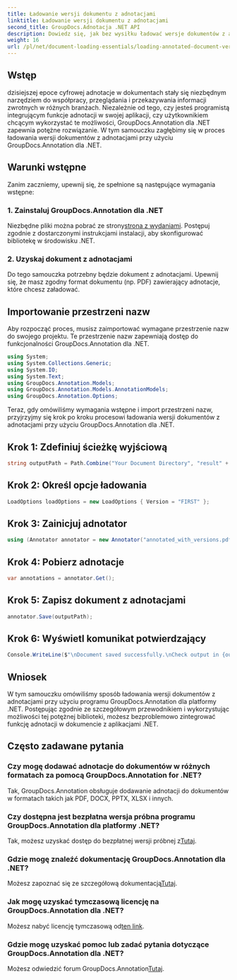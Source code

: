 ```yaml
---
title: Ładowanie wersji dokumentu z adnotacjami
linktitle: Ładowanie wersji dokumentu z adnotacjami
second_title: GroupDocs.Adnotacja .NET API
description: Dowiedz się, jak bez wysiłku ładować wersje dokumentów z adnotacjami przy użyciu GroupDocs.Annotation dla .NET. Uprość procesy współpracy i przeglądu.
weight: 16
url: /pl/net/document-loading-essentials/loading-annotated-document-version/
---
```

## Wstęp
dzisiejszej epoce cyfrowej adnotacje w dokumentach stały się niezbędnym narzędziem do współpracy, przeglądania i przekazywania informacji zwrotnych w różnych branżach. Niezależnie od tego, czy jesteś programistą integrującym funkcje adnotacji w swojej aplikacji, czy użytkownikiem chcącym wykorzystać te możliwości, GroupDocs.Annotation dla .NET zapewnia potężne rozwiązanie. W tym samouczku zagłębimy się w proces ładowania wersji dokumentów z adnotacjami przy użyciu GroupDocs.Annotation dla .NET.
## Warunki wstępne
Zanim zaczniemy, upewnij się, że spełnione są następujące wymagania wstępne:
### 1. Zainstaluj GroupDocs.Annotation dla .NET
 Niezbędne pliki można pobrać ze strony[strona z wydaniami](https://releases.groupdocs.com/annotation/net/). Postępuj zgodnie z dostarczonymi instrukcjami instalacji, aby skonfigurować bibliotekę w środowisku .NET.
### 2. Uzyskaj dokument z adnotacjami
Do tego samouczka potrzebny będzie dokument z adnotacjami. Upewnij się, że masz zgodny format dokumentu (np. PDF) zawierający adnotacje, które chcesz załadować.

## Importowanie przestrzeni nazw
Aby rozpocząć proces, musisz zaimportować wymagane przestrzenie nazw do swojego projektu. Te przestrzenie nazw zapewniają dostęp do funkcjonalności GroupDocs.Annotation dla .NET.

```csharp
using System;
using System.Collections.Generic;
using System.IO;
using System.Text;
using GroupDocs.Annotation.Models;
using GroupDocs.Annotation.Models.AnnotationModels;
using GroupDocs.Annotation.Options;
```


Teraz, gdy omówiliśmy wymagania wstępne i import przestrzeni nazw, przyjrzyjmy się krok po kroku procesowi ładowania wersji dokumentów z adnotacjami przy użyciu GroupDocs.Annotation dla .NET.
## Krok 1: Zdefiniuj ścieżkę wyjściową
```csharp
string outputPath = Path.Combine("Your Document Directory", "result" + Path.GetExtension("input.pdf"));
```
## Krok 2: Określ opcje ładowania
```csharp
LoadOptions loadOptions = new LoadOptions { Version = "FIRST" };
```
## Krok 3: Zainicjuj adnotator
```csharp
using (Annotator annotator = new Annotator("annotated_with_versions.pdf", loadOptions))
```
## Krok 4: Pobierz adnotacje
```csharp
var annotations = annotator.Get();
```
## Krok 5: Zapisz dokument z adnotacjami
```csharp
annotator.Save(outputPath);
```
## Krok 6: Wyświetl komunikat potwierdzający
```csharp
Console.WriteLine($"\nDocument saved successfully.\nCheck output in {outputPath}.");
```

## Wniosek
W tym samouczku omówiliśmy sposób ładowania wersji dokumentów z adnotacjami przy użyciu programu GroupDocs.Annotation dla platformy .NET. Postępując zgodnie ze szczegółowym przewodnikiem i wykorzystując możliwości tej potężnej biblioteki, możesz bezproblemowo zintegrować funkcję adnotacji w dokumencie z aplikacjami .NET.
## Często zadawane pytania
### Czy mogę dodawać adnotacje do dokumentów w różnych formatach za pomocą GroupDocs.Annotation for .NET?
Tak, GroupDocs.Annotation obsługuje dodawanie adnotacji do dokumentów w formatach takich jak PDF, DOCX, PPTX, XLSX i innych.
### Czy dostępna jest bezpłatna wersja próbna programu GroupDocs.Annotation dla platformy .NET?
 Tak, możesz uzyskać dostęp do bezpłatnej wersji próbnej z[Tutaj](https://releases.groupdocs.com/).
### Gdzie mogę znaleźć dokumentację GroupDocs.Annotation dla .NET?
 Możesz zapoznać się ze szczegółową dokumentacją[Tutaj](https://tutorials.groupdocs.com/annotation/net/).
### Jak mogę uzyskać tymczasową licencję na GroupDocs.Annotation dla .NET?
 Możesz nabyć licencję tymczasową od[ten link](https://purchase.groupdocs.com/temporary-license/).
### Gdzie mogę uzyskać pomoc lub zadać pytania dotyczące GroupDocs.Annotation dla .NET?
 Możesz odwiedzić forum GroupDocs.Annotation[Tutaj](https://forum.groupdocs.com/c/annotation/10).